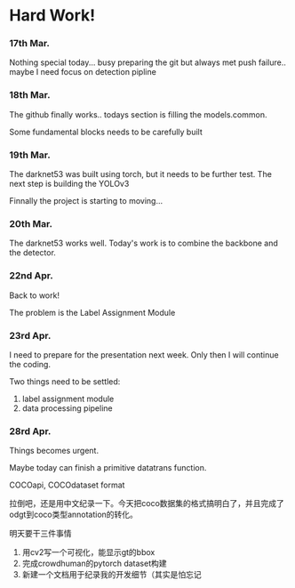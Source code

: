 # Hard Work!
### 17th Mar.
Nothing special today... busy preparing the git but always met push failure..
maybe I need focus on detection pipline
### 18th Mar.
The github finally works.. todays section is filling the models.common. 

Some fundamental blocks needs to be carefully built
### 19th Mar.
The darknet53 was built using torch, but it needs to be further test. The next step is building the YOLOv3

Finnally the project is starting to moving...
### 20th Mar.
The darknet53 works well. Today's work is to combine the backbone and the detector.

### 22nd Apr.
Back to work!

The problem is the Label Assignment Module

### 23rd Apr.
I need to prepare for the presentation next week. Only then I will continue the coding.

Two things need to be settled:
1. label assignment module
2. data processing pipeline

### 28rd Apr.
Things becomes urgent.

Maybe today can finish a primitive datatrans function.

COCOapi, COCOdataset format

拉倒吧，还是用中文纪录一下。今天把coco数据集的格式搞明白了，并且完成了odgt到coco类型annotation的转化。

明天要干三件事情
1. 用cv2写一个可视化，能显示gt的bbox
2. 完成crowdhuman的pytorch dataset构建
3. 新建一个文档用于纪录我的开发细节（其实是怕忘记
